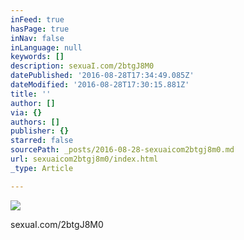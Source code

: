 ```yaml
---
inFeed: true
hasPage: true
inNav: false
inLanguage: null
keywords: []
description: sexuaI.com/2btgJ8M0
datePublished: '2016-08-28T17:34:49.085Z'
dateModified: '2016-08-28T17:30:15.881Z'
title: ''
author: []
via: {}
authors: []
publisher: {}
starred: false
sourcePath: _posts/2016-08-28-sexuaicom2btgj8m0.md
url: sexuaicom2btgj8m0/index.html
_type: Article

---
```

![](https://the-grid-user-content.s3-us-west-2.amazonaws.com/cda724f9-84a4-4443-90e7-0b6725bd9914.jpg)

sexuaI.com/2btgJ8M0